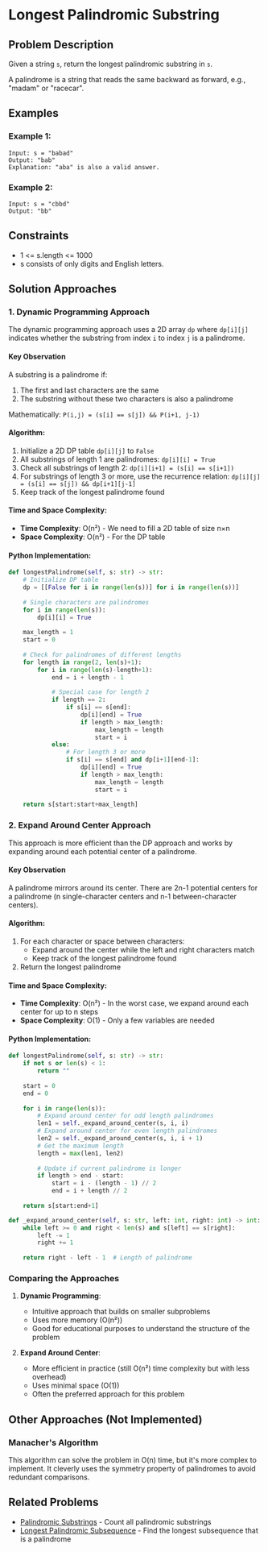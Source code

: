 # Longest Palindromic Substring

## Problem Description
Given a string `s`, return the longest palindromic substring in `s`.

A palindrome is a string that reads the same backward as forward, e.g., "madam" or "racecar".

## Examples

### Example 1:
```
Input: s = "babad"
Output: "bab"
Explanation: "aba" is also a valid answer.
```

### Example 2:
```
Input: s = "cbbd"
Output: "bb"
```

## Constraints
- 1 <= s.length <= 1000
- s consists of only digits and English letters.

## Solution Approaches

### 1. Dynamic Programming Approach

The dynamic programming approach uses a 2D array `dp` where `dp[i][j]` indicates whether the substring from index `i` to index `j` is a palindrome.

#### Key Observation
A substring is a palindrome if:
1. The first and last characters are the same
2. The substring without these two characters is also a palindrome

Mathematically: `P(i,j) = (s[i] == s[j]) && P(i+1, j-1)`

#### Algorithm:
1. Initialize a 2D DP table `dp[i][j]` to `False`
2. All substrings of length 1 are palindromes: `dp[i][i] = True`
3. Check all substrings of length 2: `dp[i][i+1] = (s[i] == s[i+1])`
4. For substrings of length 3 or more, use the recurrence relation: `dp[i][j] = (s[i] == s[j]) && dp[i+1][j-1]`
5. Keep track of the longest palindrome found

#### Time and Space Complexity:
- **Time Complexity**: O(n²) - We need to fill a 2D table of size n×n
- **Space Complexity**: O(n²) - For the DP table

#### Python Implementation:
```python
def longestPalindrome(self, s: str) -> str:
    # Initialize DP table
    dp = [[False for i in range(len(s))] for i in range(len(s))]
    
    # Single characters are palindromes
    for i in range(len(s)):
        dp[i][i] = True
        
    max_length = 1
    start = 0
    
    # Check for palindromes of different lengths
    for length in range(2, len(s)+1):
        for i in range(len(s)-length+1):
            end = i + length - 1
            
            # Special case for length 2
            if length == 2:
                if s[i] == s[end]:
                    dp[i][end] = True
                    if length > max_length:
                        max_length = length
                        start = i
            else:
                # For length 3 or more
                if s[i] == s[end] and dp[i+1][end-1]:
                    dp[i][end] = True
                    if length > max_length:
                        max_length = length
                        start = i
    
    return s[start:start+max_length]
```

### 2. Expand Around Center Approach

This approach is more efficient than the DP approach and works by expanding around each potential center of a palindrome.

#### Key Observation
A palindrome mirrors around its center. There are 2n-1 potential centers for a palindrome (n single-character centers and n-1 between-character centers).

#### Algorithm:
1. For each character or space between characters:
   - Expand around the center while the left and right characters match
   - Keep track of the longest palindrome found
2. Return the longest palindrome

#### Time and Space Complexity:
- **Time Complexity**: O(n²) - In the worst case, we expand around each center for up to n steps
- **Space Complexity**: O(1) - Only a few variables are needed

#### Python Implementation:
```python
def longestPalindrome(self, s: str) -> str:
    if not s or len(s) < 1:
        return ""
        
    start = 0
    end = 0
    
    for i in range(len(s)):
        # Expand around center for odd length palindromes
        len1 = self._expand_around_center(s, i, i)
        # Expand around center for even length palindromes
        len2 = self._expand_around_center(s, i, i + 1)
        # Get the maximum length
        length = max(len1, len2)
        
        # Update if current palindrome is longer
        if length > end - start:
            start = i - (length - 1) // 2
            end = i + length // 2
            
    return s[start:end+1]

def _expand_around_center(self, s: str, left: int, right: int) -> int:
    while left >= 0 and right < len(s) and s[left] == s[right]:
        left -= 1
        right += 1
        
    return right - left - 1  # Length of palindrome
```

### Comparing the Approaches

1. **Dynamic Programming**:
   - Intuitive approach that builds on smaller subproblems
   - Uses more memory (O(n²))
   - Good for educational purposes to understand the structure of the problem

2. **Expand Around Center**:
   - More efficient in practice (still O(n²) time complexity but with less overhead)
   - Uses minimal space (O(1))
   - Often the preferred approach for this problem

## Other Approaches (Not Implemented)

### Manacher's Algorithm
This algorithm can solve the problem in O(n) time, but it's more complex to implement. It cleverly uses the symmetry property of palindromes to avoid redundant comparisons.

## Related Problems
- [Palindromic Substrings](https://leetcode.com/problems/palindromic-substrings/) - Count all palindromic substrings
- [Longest Palindromic Subsequence](https://leetcode.com/problems/longest-palindromic-subsequence/) - Find the longest subsequence that is a palindrome 